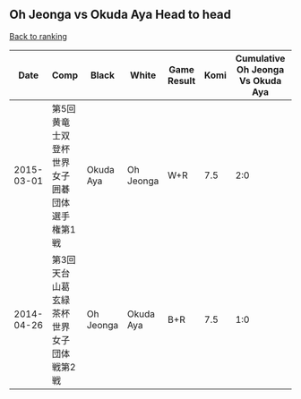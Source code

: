 ## Oh Jeonga vs Okuda Aya Head to head

[Back to ranking](../../index.md)




| **Date** | **Comp** | **Black** | **White** | **Game Result** | **Komi** | **Cumulative Oh Jeonga Vs Okuda Aya** | **Oh Jeonga Streak** | **Okuda Aya Streak** | 
| --- | --- | --- | --- | --- | --- | --- | --- | --- |
| 2015-03-01 | 第5回黄竜士双登杯世界女子囲碁団体選手権第1戦 | Okuda Aya | Oh Jeonga | W+R | 7.5 | 2:0 | 2 | 0 | 
| 2014-04-26 | 第3回天台山葛玄緑茶杯世界女子団体戦第2戦 | Oh Jeonga | Okuda Aya | B+R | 7.5 | 1:0 | 1 | 0 |




